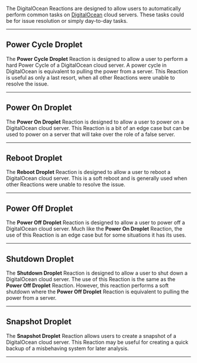 The DigitalOcean Reactions are designed to allow users to automatically perform common tasks on [DigitalOcean](https://www.digitalocean.com/) cloud servers. These tasks could be for issue resolution or simply day-to-day tasks.

---

## Power Cycle Droplet

The **Power Cycle Droplet** Reaction is designed to allow a user to perform a hard Power Cycle of a DigitalOcean cloud server. A power cycle in DigitalOcean is equivalent to pulling the power from a server. This Reaction is useful as only a last resort, when all other Reactions were unable to resolve the issue.

---

## Power On Droplet

The **Power On Droplet** Reaction is designed to allow a user to power on a DigitalOcean cloud server. This Reaction is a bit of an edge case but can be used to power on a server that will take over the role of a false server.

---

## Reboot Droplet

The **Reboot Droplet** Reaction is designed to allow a user to reboot a DigitalOcean cloud server. This is a soft reboot and is generally used when other Reactions were unable to resolve the issue.

---

## Power Off Droplet

The **Power Off Droplet** Reaction is designed to allow a user to power off a DigitalOcean cloud server. Much like the **Power On Droplet** Reaction, the use of this Reaction is an edge case but for some situations it has its uses.

---

## Shutdown Droplet

The **Shutdown Droplet** Reaction is designed to allow a user to shut down a DigitalOcean cloud server. The use of this Reaction is the same as the **Power Off Droplet** Reaction. However, this reaction performs a soft shutdown where the **Power Off Droplet** Reaction is equivalent to pulling the power from a server.

---

## Snapshot Droplet

The **Snapshot Droplet** Reaction allows users to create a snapshot of a DigitalOcean cloud server. This Reaction may be useful for creating a quick backup of a misbehaving system for later analysis.

---